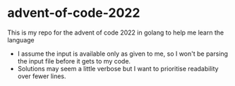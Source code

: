 # advent-of-code-2022

This is my repo for the advent of code 2022 in golang to help me learn the language

 - I assume the input is available only as given to me, so I won't be parsing the input file before it gets to my code.
 - Solutions may seem a little verbose but I want to prioritise readability over fewer lines.
